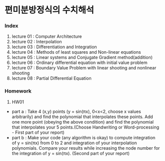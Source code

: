 # 편미분방정식의 수치해석
### Index
1. lecture 01 : Computer Architecture
2. lecture 02 : Interpolation
3. lecture 03 : Differentiation and Integration
4. lecture 04 : Methods of least squares and Non-linear equations
5. lecture 05 : Linear systems and Conjugate Gradient method(addition)
6. lecture 06 : Ordinary differential equation with initial value problem
7. lecture 07 : Boundary Value Problem with linear shooting and nonlinear shooting
8. lecture 08 : Partial Differential Equation

### Homework
1. HW01
- part a : Take 4 (x,y) points (y = sin(πx), 0<x<2, choose x values arbitrarily) and find the polynomial that interpolates these points. Add one more point (obeying the above condition) and find the polynomial that interpolates your 5 points.(Choose Handwriting or Word-processing - First part of your report)
- part b : Make your code (any algorithm is okay) to compute integration of y = sin(πx) from 0 to 2 and integration of your interpolation polynomials. Compare your results while increasing the node number for the integration of y = sin(πx). (Second part of your report)